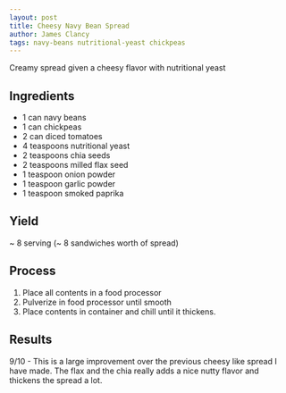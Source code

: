 ```yaml
---
layout: post
title: Cheesy Navy Bean Spread
author: James Clancy
tags: navy-beans nutritional-yeast chickpeas
---
```


Creamy spread given a cheesy flavor with nutritional yeast

## Ingredients

- 1 can navy beans
- 1 can chickpeas
- 2 can diced tomatoes
- 4 teaspoons nutritional yeast
- 2 teaspoons chia seeds
- 2 teaspoons milled flax seed
- 1 teaspoon onion powder
- 1 teaspoon garlic powder
- 1 teaspoon smoked paprika

## Yield

~ 8 serving (~ 8 sandwiches worth of spread)

## Process

1. Place all contents in a food processor 
2. Pulverize in food processor until smooth
3. Place contents in container and chill until it thickens.

## Results 

9/10 - This is a large improvement over the previous cheesy like spread I have made. The flax and the chia really adds a nice nutty flavor and thickens the spread a lot.